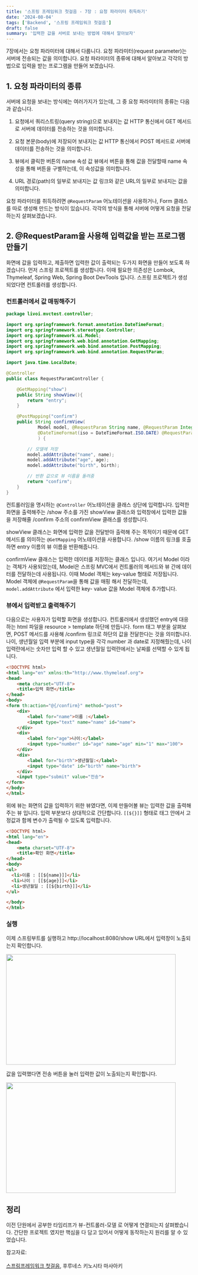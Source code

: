 ```yaml
---
title: '스프링 프레임워크 첫걸음 - 7장 : 요청 파라미터 취득하기'
date: '2024-08-04'
tags: ['Backend', '스프링 프레임워크 첫걸음']
draft: false
summary: '입력한 값을 서버로 보내는 방법에 대해서 알아보자' 
---
```


7장에서는 요청 파라미터에 대해서 다룹니다. 요청 파라미터(request parameter)는 서버에 전송되는 값을 의미합니다. 요청 파라미터의 종류에 대해서 알아보고 각각의 방법으로 입력을 받는 프로그램을 만들어 보겠습니다.

## 1. 요청 파라미터의 종류 

서버에 요청을 보내는 방식에는 여러가지가 있는데, 그 중 요청 파라미터의 종류는 다음과 같습니다.

1. 요청에서 쿼리스트링(query string)으로 보내지는 값
HTTP 통신에서 GET 메서드로 서버에 데이터를 전송하는 것을 의미합니다.

2. 요청 본문(body)에 저장되어 보내지는 값
HTTP 통신에서 POST 메서드로 서버에 데이터를 전송하는 것을 의미합니다.

3. 뷰에서 클릭한 버튼의 name 속성 값
뷰에서 버튼을 통해 값을 전달할때 name 속성을 통해 버튼을 구별하는데, 이 속성값을 의미합니다.

4. URL 경로(path)의 일부로 보내지는 값 
링크와 같은 URL의 일부로 보내지는 값을 의미합니다.

요청 파라미터를 취득하려면 `@RequestParam` 어노테이션을 사용하거나, Form 클래스를 따로 생성해 만드는 방식이 있습니다. 각각의 방식을 통해 서버에 어떻게 요청을 전달하는지 살펴보겠습니다.

## 2. @RequestParam을 사용해 입력값을 받는 프로그램 만들기 

화면에 값을 입력하고, 제출하면 입력한 값이 출력되는 두가지 화면을 만들어 보도록 하겠습니다. 먼저 스프링 프로젝트를 생성합니다. 이때 필요한 의존성은 Lombok, Thymeleaf, Spring Web, Spring Boot DevTools 입니다. 스프링 프로젝트가 생성되었다면 컨트롤러를 생성합니다.

### 컨트롤러에서 값 매핑해주기

```java
package livoi.mvctest.controller;

import org.springframework.format.annotation.DateTimeFormat;
import org.springframework.stereotype.Controller;
import org.springframework.ui.Model;
import org.springframework.web.bind.annotation.GetMapping;
import org.springframework.web.bind.annotation.PostMapping;
import org.springframework.web.bind.annotation.RequestParam;

import java.time.LocalDate;

@Controller
public class RequestParamController {

    @GetMapping("show")
    public String showView(){
        return "entry";
    }

    @PostMapping("confirm")
    public String confirmView(
            Model model, @RequestParam String name, @RequestParam Integer age,
            @DateTimeFormat(iso = DateTimeFormat.ISO.DATE) @RequestParam LocalDate birth
            ) {

        // 모델에 저장
        model.addAttribute("name", name);
        model.addAttribute("age", age);
        model.addAttribute("birth", birth);

        // 반환 값으로 뷰 이름을 돌려줌
        return "confirm";
    }
}
```

컨트롤러임을 명시하는 `@Controller` 어노테이션을 클래스 상단에 입력합니다. 입력한 화면을 출력해주는 /show 주소를 가진 showView 클래스와 입력창에서 입력한 값들을 저장해줄 /confirm 주소의 confirmView 클래스를 생성합니다. 

showView 클래스는 화면에 입력한 값을 전달받아 출력해 주는 목적이기 때문에 GET 메서드를 의미하는 `@GetMapping` 어노테이션을 사용합니다. /show 이름의 링크를 호출하면 entry 이름의 뷰 이름을 반환해줍니다.

confirmView 클래스는 입력한 데이터를 저장하는 클래스 입니다. 여기서 Model 이라는 객체가 사용되었는데, Model은 스프링 MVC에서 컨트롤러의 메서드와 뷰 간에 데이터를 전달하는데 사용됩니다. 이때 Model 객체는 key-value 형태로 저장됩니다. Model 객체에 `@RequestParam`을 통해 값을 매핑 해서 전달하는데, `model.addAttribute` 에서 입력한 key- value 값을 Model 객체에 추가합니다.

### 뷰에서 입력받고 출력해주기 

다음으로는 사용자가 입력할 화면을 생성합니다. 컨트롤러에서 생성했던 entry에 대응 하는 html 파일을 resource > template 하단에 만듭니다. form 태그 부분을 살펴보면, POST 메서드를 사용해 /confirm 링크로 하단의 값을 전달한다는 것을 의미합니다. 나이, 생년월일 입력 부분에 input type을 각각 number 과 date로 지정해줬는데, 나이 입력란에서는 숫자만 입력 할 수 있고 생년월일 입력란에서는 날짜를 선택할 수 있게 됩니다.

```html
<!DOCTYPE html>
<html lang="en" xmlns:th="http://www.thymeleaf.org">
<head>
    <meta charset="UTF-8">
    <title>입력 화면</title>
</head>
<body>
<form th:action="@{/confirm}" method="post">
    <div>
        <label for="name">이름 :</label>
        <input type="text" name="name" id="name">
    </div>
    <div>
        <label for="age">나이:</label>
        <input type="number" id="age" name="age" min="1" max="100">
    </div>
    <div>
        <label for="birth">생년월일:</label>
        <input type="date" id="birth" name="birth">
    </div>
    <input type="submit" value="전송">
</form>
</body>
</html>
```
위에 뷰는 화면의 값을 입력하기 위한 뷰였다면, 이제 만들어볼 뷰는 입력한 값을 출력해주는 뷰 입니다. 입력 부분보다 상대적으로 간단합니다. `[[${}]]` 형태로 태그 안에서 고정값과 함께 변수가 출력될 수 있도록 입력합니다. 

```html
<!DOCTYPE html>
<html lang="en">
<head>
    <meta charset="UTF-8">
    <title>확인 화면</title>
</head>
<body>
<ul>
  <li>이름 : [[${name}]]</li>
  <li>나이 : [[${age}]]</li>
  <li>생년월일 : [[${birth}]]</li>
</ul>

</body>
</html>
```

### 실행
이제 스프링부트를 실행하고 http://localhost:8080/show URL에서 입력창이 노출되는지 확인합니다.

<img width="460" height="300" src="/static/images/springstudy/showview.png"/>

값을 입력했다면 전송 버튼을 눌러 입력한 값이 노출되는지 확인합니다.

<img width="460" height="300" src="/static/images/springstudy/showresult.png"/>


## 정리
이전 단원에서 공부한 타임리프가 뷰-컨트롤러-모델 로 어떻게 연결되는지 살펴봤습니다. 간단한 프로젝트 였지만 핵심을 다 담고 있어서 어떻게 동작하는지 원리를 알 수 있었습니다.


참고자료: <br></br>[스프링프레임워크 첫걸음](https://www.aladin.co.kr/shop/wproduct.aspx?ItemId=301096602), 후루네스 키노시타 마사아키<br></br>
